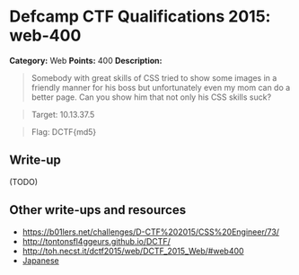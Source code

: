 # Defcamp CTF Qualifications 2015: web-400

**Category:** Web
**Points:** 400
**Description:**

> Somebody with great skills of CSS tried to show some images in a friendly manner for his boss but unfortunately even my mom can do a better page. Can you show him that not only his CSS skills suck?

> Target: 10.13.37.5

> Flag: DCTF{md5}


## Write-up

(TODO)

## Other write-ups and resources

* <https://b01lers.net/challenges/D-CTF%202015/CSS%20Engineer/73/>
* <http://tontonsfl4ggeurs.github.io/DCTF/>
* <http://toh.necst.it/dctf2015/web/DCTF_2015_Web/#web400>
* [Japanese](http://miettal.hatenablog.com/entry/2015/10/06/111232)
